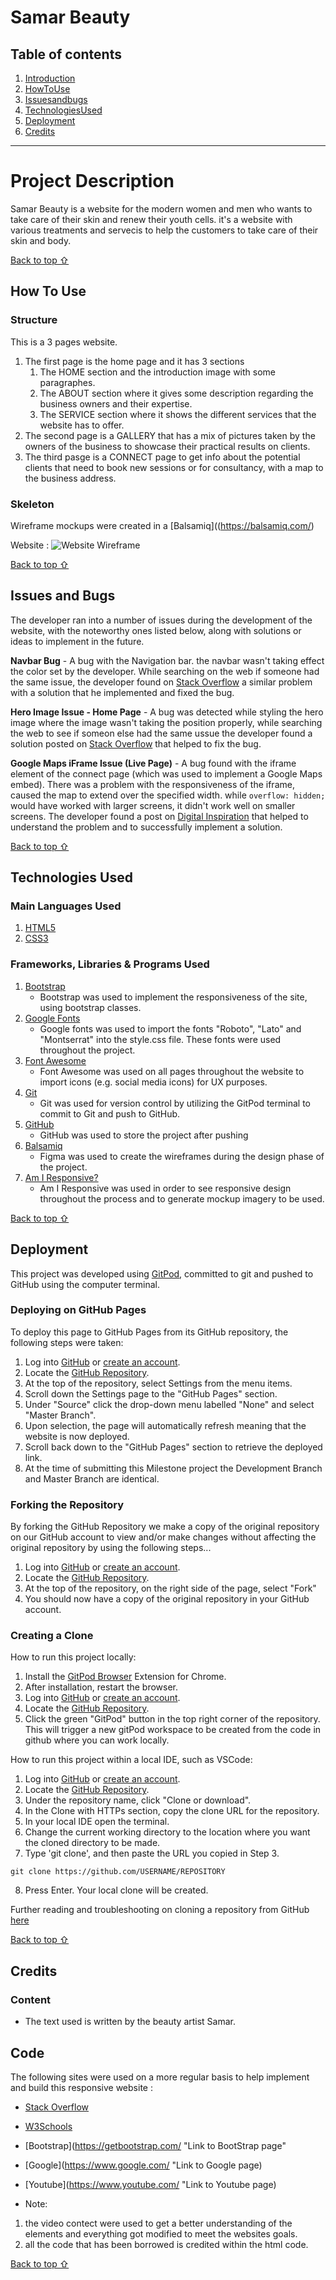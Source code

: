 # Samar Beauty

## Table of contents

1. [Introduction](#introduction)
2. [HowToUse](#how-to-use)
3. [Issuesandbugs](#issues-and-bugs)
4. [TechnologiesUsed](#technologies-used)
5. [Deployment](#deployment)
6. [Credits](#credits) 
 
---

# Project Description

Samar Beauty is a website for the modern women and men who wants to take care of their skin and renew their youth cells.
it's a website with various treatments and servecis to help the customers to take care of their skin and body.

[Back to top ⇧](#Samar-Beauty)

## How To Use 

### Structure

This is a 3 pages website.
1. The first page is the home page and it has 3 sections
    1. The HOME section and the introduction image with some paragraphes.
    2. The ABOUT section where it gives some description regarding the business owners and their expertise.
    3. The SERVICE section where it shows the different services that the website has to offer.
2. The second page is a GALLERY that has a mix of pictures taken by the owners of the business to showcase their practical results on clients.
3. The third pasge is a CONNECT page to get info about the potential clients that need to book new sessions or for consultancy, with a map to the business address.

### Skeleton 

Wireframe mockups were created in a [Balsamiq]((https://balsamiq.com/)

Website :
![Website Wireframe](/workspace/Samar-Beauty/assets/img/Samar-beauty.png "Website Wireframe")


[Back to top ⇧](#Samar-Beauty)

## Issues and Bugs 
The developer ran into a number of issues during the development of the website, with the noteworthy ones listed below, along with solutions or ideas to implement in the future.

**Navbar Bug** - A bug with the Navigation bar. the navbar wasn't taking effect the color set by the developer. While searching on the web if someone had the same issue, the developer found on [Stack Overflow](https://stackoverflow.com/questions/46237610/bootstrap-4-navbar-color-wont-change "Link to Stack Overflow solution") a similar problem with a solution that he implemented and fixed the bug.

**Hero Image Issue - Home Page** - A bug was detected while styling the hero image where the image wasn't taking the position properly, while searching the web to see if someon else had the same ussue the developer found a solution posted on  [Stack Overflow](https://stackoverflow.com/questions/26236486/background-size-cover-not-working "Link to Stack Overflow solution") that helped to fix the bug.

**Google Maps iFrame Issue (Live Page)** - A bug found with the iframe element of the connect page (which was used to implement a Google Maps embed). There was a problem with the responsiveness of the iframe, caused the map to extend over the specified width. while `overflow: hidden;` would have worked with larger screens, it didn't work well on smaller screens. The developer found a post on [Digital Inspiration](https://www.labnol.org/internet/embed-responsive-google-maps/28333/ "Link to Digital Inspiration solution") that helped to understand the problem and to successfully implement a solution.

[Back to top ⇧](#Samar-Beauty)

## Technologies Used

### Main Languages Used

1. [HTML5](https://en.wikipedia.org/wiki/HTML5 "Link to HTML Wiki")
2. [CSS3](https://en.wikipedia.org/wiki/Cascading_Style_Sheets "Link to CSS Wiki")

### Frameworks, Libraries & Programs Used
1. [Bootstrap](https://getbootstrap.com/docs/4.4/getting-started/introduction/ "Link to Bootstrap page")
     - Bootstrap was used to implement the responsiveness of the site, using bootstrap classes.
2. [Google Fonts](https://fonts.google.com/ "Link to Google Fonts")
    - Google fonts was used to import the fonts "Roboto", "Lato" and "Montserrat" into the style.css file. These fonts were used throughout the project.
3. [Font Awesome](https://fontawesome.com/ "Link to FontAwesome")
     - Font Awesome was used on all pages throughout the website to import icons (e.g. social media icons) for UX purposes.
4. [Git](https://git-scm.com/ "Link to Git homepage")
     - Git was used for version control by utilizing the GitPod terminal to commit to Git and push to GitHub.
5. [GitHub](https://github.com/ "Link to GitHub")
     - GitHub was used to store the project after pushing
6. [Balsamiq](https://balsamiq.com/ "Link to balsamiq homepage")
     - Figma was used to create the wireframes during the design phase of the project.
7. [Am I Responsive?](http://ami.responsivedesign.is/# "Link to Am I Responsive Homepage")
     - Am I Responsive was used in order to see responsive design throughout the process and to generate mockup imagery to be used.

[Back to top ⇧](#Samar-Beauty)

## Deployment

This project was developed using [GitPod](https://www.gitpod.io "Link to Visual Studio Code site"), committed to git and pushed to GitHub using the computer terminal.

### Deploying on GitHub Pages
To deploy this page to GitHub Pages from its GitHub repository, the following steps were taken:

1. Log into [GitHub](https://github.com/login "Link to GitHub login page") or [create an account](https://github.com/join "Link to GitHub create account page").
2. Locate the [GitHub Repository](https://github.com/11zouzou11/Samar-Beauty "Link to GitHub Repo").
3. At the top of the repository, select Settings from the menu items.
4. Scroll down the Settings page to the "GitHub Pages" section.
5. Under "Source" click the drop-down menu labelled "None" and select "Master Branch".
6. Upon selection, the page will automatically refresh meaning that the website is now deployed.
7. Scroll back down to the "GitHub Pages" section to retrieve the deployed link.
8. At the time of submitting this Milestone project the Development Branch and Master Branch are identical.

### Forking the Repository
By forking the GitHub Repository we make a copy of the original repository on our GitHub account to view and/or make changes without affecting the original repository by using the following steps...

1. Log into [GitHub](https://github.com/login "Link to GitHub login page") or [create an account](https://github.com/join "Link to GitHub create account page").
2. Locate the [GitHub Repository](https://github.com/11zouzou11/Samar-Beauty "Link to GitHub Repo").
3. At the top of the repository, on the right side of the page, select "Fork"
4. You should now have a copy of the original repository in your GitHub account.

### Creating a Clone
How to run this project locally:
1. Install the [GitPod Browser](https://www.gitpod.io/docs/browser-extension/ "Link to Gitpod Browser extension download") Extension for Chrome.
2. After installation, restart the browser.
3. Log into [GitHub](https://github.com/login "Link to GitHub login page") or [create an account](https://github.com/join "Link to GitHub create account page").
2. Locate the [GitHub Repository](https://github.com/11zouzou11/Samar-Beauty "Link to GitHub Repo").
5. Click the green "GitPod" button in the top right corner of the repository.
This will trigger a new gitPod workspace to be created from the code in github where you can work locally.

How to run this project within a local IDE, such as VSCode:

1. Log into [GitHub](https://github.com/login "Link to GitHub login page") or [create an account](https://github.com/join "Link to GitHub create account page").
2. Locate the [GitHub Repository](https://github.com/11zouzou11/Samar-Beauty "Link to GitHub Repo").
3. Under the repository name, click "Clone or download".
4. In the Clone with HTTPs section, copy the clone URL for the repository.
5. In your local IDE open the terminal.
6. Change the current working directory to the location where you want the cloned directory to be made.
7. Type 'git clone', and then paste the URL you copied in Step 3.
```
git clone https://github.com/USERNAME/REPOSITORY
```
8. Press Enter. Your local clone will be created.

Further reading and troubleshooting on cloning a repository from GitHub [here](https://docs.github.com/en/free-pro-team@latest/github/creating-cloning-and-archiving-repositories/cloning-a-repository "Link to GitHub troubleshooting")

[Back to top ⇧](#Samar-Beauty)

## Credits 

### Content
- The text used is written by the beauty artist Samar.

## Code 

The following sites were used on a more regular basis to help implement and build this responsive website : 

- [Stack Overflow](https://stackoverflow.com/ "Link to Stack Overflow page")
- [W3Schools](https://www.w3schools.com/ "Link to W3Schools page")
- [Bootstrap](https://getbootstrap.com/ "Link to BootStrap page"
- [Google](https://www.google.com/ "Link to Google page)
- [Youtube](https://www.youtube.com/ "Link to Youtube page)


- Note:
1. the video contect were used to get a better understanding of the elements and everything got modified to meet the websites goals. 
2. all the code that has been borrowed is credited within the html code.

[Back to top ⇧](#Samar-Beauty)